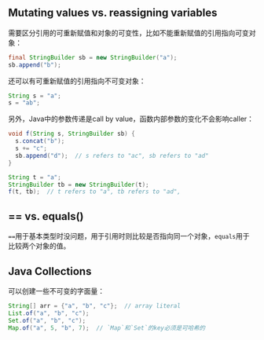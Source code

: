 ## Mutating values vs. reassigning variables

需要区分引用的可重新赋值和对象的可变性，比如不能重新赋值的引用指向可变对象：
```java
final StringBuilder sb = new StringBuilder("a");
sb.append("b");
```

还可以有可重新赋值的引用指向不可变对象：
```java
String s = "a";
s = "ab";
```

另外，Java中的参数传递是call by value，函数内部参数的变化不会影响caller：
```java
void f(String s, StringBuilder sb) {
  s.concat("b");
  s += "c";
  sb.append("d");  // s refers to "ac", sb refers to "ad"
}

String t = "a";
StringBuilder tb = new StringBuilder(t);
f(t, tb);  // t refers to "a", tb refers to "ad", 
```

## == vs. equals()

`==`用于基本类型时没问题，用于引用时则比较是否指向同一个对象，`equals`用于比较两个对象的值。

## Java Collections

可以创建一些不可变的字面量：
```java
String[] arr = {"a", "b", "c"};  // array literal
List.of("a", "b", "c");
Set.of("a", "b", "c");
Map.of("a", 5, "b", 7);  // `Map`和`Set`的key必须是可哈希的
```




